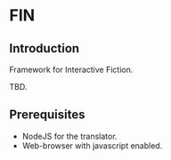 # FIN

## Introduction

Framework for Interactive Fiction.

TBD.

## Prerequisites

- NodeJS for the translator.
- Web-browser with javascript enabled.

